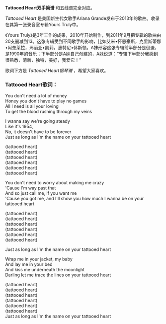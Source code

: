 

**Tattooed Heart双手简谱** 和五线谱完全对应。

_Tattooed Heart_ 是美国新生代女歌手Ariana Grande发布于2013年的歌曲。收录在其第一张录音室专辑Yours Truly中。

《Yours
Truly》是3年工作的成果，2010年开始制作，到2011年9月把专辑的歌曲由20支删减到13。这张专辑受到不同歌手的影响，比如艾米•怀恩豪斯，克里斯蒂娜•阿奎莱拉，玛丽亚•凯莉，惠特尼•休斯顿。A妹形容这张专辑前半部分是倒退，是1990年的音乐；下半部分是A妹自己创建的，A妹说道：“专辑下半部分我感到很熟悉，清新，独特，美好，我爱它！”

歌词下方是 _Tattooed Heart钢琴谱_ ，希望大家喜欢。

### Tattooed Heart歌词：

You don't need a lot of money  
Honey you don't have to play no games  
All I need is all your loving  
To get the blood rushing through my veins

I wanna say we're going steady  
Like it's 1954,  
No, it doesn't have to be forever  
Just as long as I'm the name on your tattooed heart

(tattooed heart)  
(tattooed heart)  
(tattooed heart)  
(tattooed heart)  
(tattooed heart)  
(tattooed heart)

You don't need to worry about making me crazy  
'Cause I'm way past that  
And so just call me, if you want me  
'Cause you got me, and I'll show you how much I wanna be on your tattooed
heart

(tattooed heart)  
(tattooed heart)  
(tattooed heart)  
(tattooed heart)  
(tattooed heart)  
(tattooed heart)

Just as long as I'm the name on your tattooed heart

Wrap me in your jacket, my baby  
And lay me in your bed  
And kiss me underneath the moonlight  
Darling let me trace the lines on your tattooed heart

(tattooed heart)  
(tattooed heart)  
(tattooed heart)  
(tattooed heart)  
(tattooed heart)  
(tattooed heart)  
Just as long as I'm the name on your tattooed heart

